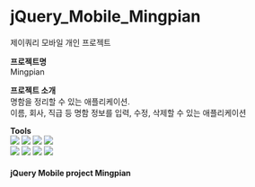 # jQuery_Mobile_Mingpian
제이쿼리 모바일 개인 프로젝트  
   
**프로젝트명**   
Mingpian   
   
**프로젝트 소개**   
명함을 정리할 수 있는 애플리케이션.    
이름, 회사, 직급 등 명함 정보를 입력, 수정, 삭제할 수 있는 애플리케이션   

   
**Tools**   
<img src="https://img.shields.io/badge/HTML5-E34F26?style=flat-square&logo=HTML5&logoColor=fff"/> <img src="https://img.shields.io/badge/CSS3-1572B6?style=flat-square&logo=CSS3&logoColor=000"/> <img src="https://img.shields.io/badge/JavaScript-F7DF1E?style=flat-square&logo=JavaScript&logoColor=000"/> <img src="https://img.shields.io/badge/jQuery-0769AD?style=flat-square&logo=jQuery&logoColor=fff"/>    
<img src="https://img.shields.io/badge/SQLite-003B57?style=flat-square&logo=SQLite&logoColor=fff"/> <img src="https://img.shields.io/badge/ApacheCordova-E8E8E8?style=flat-square&logo=ApacheCordova&logoColor=000"/>
<img src="https://img.shields.io/badge/AndroidStudio-3DDC84?style=flat-square&logo=AndroidStudio&logoColor=fff"/> 
<img src="https://img.shields.io/badge/VisualStudio-007ACC?style=flat-square&logo=VisualStudioCode&logoColor=fff"/> 
   

#### jQuery Mobile project Mingpian
